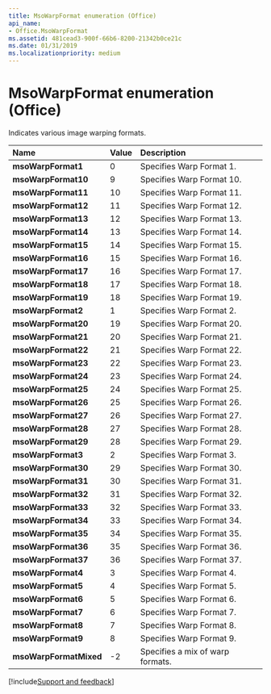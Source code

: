 ```yaml
---
title: MsoWarpFormat enumeration (Office)
api_name:
- Office.MsoWarpFormat
ms.assetid: 481cead3-900f-66b6-8200-21342b0ce21c
ms.date: 01/31/2019
ms.localizationpriority: medium
---
```



# MsoWarpFormat enumeration (Office)

Indicates various image warping formats.

|Name|Value|Description|
|:-----|:-----|:-----|
|**msoWarpFormat1**|0|Specifies Warp Format 1.|
|**msoWarpFormat10**|9|Specifies Warp Format 10.|
|**msoWarpFormat11**|10|Specifies Warp Format 11.|
|**msoWarpFormat12**|11|Specifies Warp Format 12.|
|**msoWarpFormat13**|12|Specifies Warp Format 13.|
|**msoWarpFormat14**|13|Specifies Warp Format 14.|
|**msoWarpFormat15**|14|Specifies Warp Format 15.|
|**msoWarpFormat16**|15|Specifies Warp Format 16.|
|**msoWarpFormat17**|16|Specifies Warp Format 17.|
|**msoWarpFormat18**|17|Specifies Warp Format 18.|
|**msoWarpFormat19**|18|Specifies Warp Format 19.|
|**msoWarpFormat2**|1|Specifies Warp Format 2.|
|**msoWarpFormat20**|19|Specifies Warp Format 20.|
|**msoWarpFormat21**|20|Specifies Warp Format 21.|
|**msoWarpFormat22**|21|Specifies Warp Format 22.|
|**msoWarpFormat23**|22|Specifies Warp Format 23.|
|**msoWarpFormat24**|23|Specifies Warp Format 24.|
|**msoWarpFormat25**|24|Specifies Warp Format 25.|
|**msoWarpFormat26**|25|Specifies Warp Format 26.|
|**msoWarpFormat27**|26|Specifies Warp Format 27.|
|**msoWarpFormat28**|27|Specifies Warp Format 28.|
|**msoWarpFormat29**|28|Specifies Warp Format 29.|
|**msoWarpFormat3**|2|Specifies Warp Format 3.|
|**msoWarpFormat30**|29|Specifies Warp Format 30.|
|**msoWarpFormat31**|30|Specifies Warp Format 31.|
|**msoWarpFormat32**|31|Specifies Warp Format 32.|
|**msoWarpFormat33**|32|Specifies Warp Format 33.|
|**msoWarpFormat34**|33|Specifies Warp Format 34.|
|**msoWarpFormat35**|34|Specifies Warp Format 35.|
|**msoWarpFormat36**|35|Specifies Warp Format 36.|
|**msoWarpFormat37**|36|Specifies Warp Format 37.|
|**msoWarpFormat4**|3|Specifies Warp Format 4.|
|**msoWarpFormat5**|4|Specifies Warp Format 5.|
|**msoWarpFormat6**|5|Specifies Warp Format 6.|
|**msoWarpFormat7**|6|Specifies Warp Format 7.|
|**msoWarpFormat8**|7|Specifies Warp Format 8.|
|**msoWarpFormat9**|8|Specifies Warp Format 9.|
|**msoWarpFormatMixed**|-2|Specifies a mix of warp formats.|

[!include[Support and feedback](~/includes/feedback-boilerplate.md)]